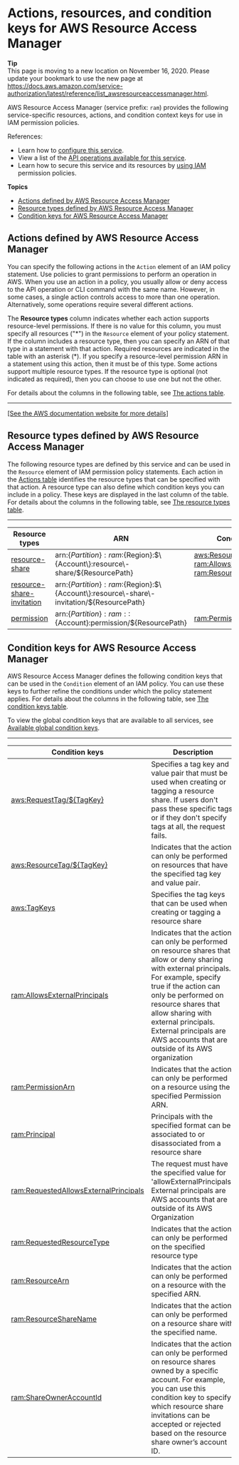 # Actions, resources, and condition keys for AWS Resource Access Manager<a name="list_awsresourceaccessmanager"></a>

**Tip**  
This page is moving to a new location on November 16, 2020\. Please update your bookmark to use the new page at [https://docs\.aws\.amazon\.com/service\-authorization/latest/reference/list\_awsresourceaccessmanager\.html](https://docs.aws.amazon.com/service-authorization/latest/reference/list_awsresourceaccessmanager.html)\. 

AWS Resource Access Manager \(service prefix: `ram`\) provides the following service\-specific resources, actions, and condition context keys for use in IAM permission policies\.

References:
+ Learn how to [configure this service](https://docs.aws.amazon.com/ram/latest/userguide/what-is-resource-access-manager.html)\.
+ View a list of the [API operations available for this service](https://docs.aws.amazon.com/ram/latest/APIReference/API_Operations.html)\.
+ Learn how to secure this service and its resources by [using IAM](https://docs.aws.amazon.com/ram/latest/userguide/control-access.html) permission policies\.

**Topics**
+ [Actions defined by AWS Resource Access Manager](#awsresourceaccessmanager-actions-as-permissions)
+ [Resource types defined by AWS Resource Access Manager](#awsresourceaccessmanager-resources-for-iam-policies)
+ [Condition keys for AWS Resource Access Manager](#awsresourceaccessmanager-policy-keys)

## Actions defined by AWS Resource Access Manager<a name="awsresourceaccessmanager-actions-as-permissions"></a>

You can specify the following actions in the `Action` element of an IAM policy statement\. Use policies to grant permissions to perform an operation in AWS\. When you use an action in a policy, you usually allow or deny access to the API operation or CLI command with the same name\. However, in some cases, a single action controls access to more than one operation\. Alternatively, some operations require several different actions\.

The **Resource types** column indicates whether each action supports resource\-level permissions\. If there is no value for this column, you must specify all resources \("\*"\) in the `Resource` element of your policy statement\. If the column includes a resource type, then you can specify an ARN of that type in a statement with that action\. Required resources are indicated in the table with an asterisk \(\*\)\. If you specify a resource\-level permission ARN in a statement using this action, then it must be of this type\. Some actions support multiple resource types\. If the resource type is optional \(not indicated as required\), then you can choose to use one but not the other\.

For details about the columns in the following table, see [The actions table](reference_policies_actions-resources-contextkeys.md#actions_table)\.


****  
[\[See the AWS documentation website for more details\]](http://docs.aws.amazon.com/IAM/latest/UserGuide/list_awsresourceaccessmanager.html)

## Resource types defined by AWS Resource Access Manager<a name="awsresourceaccessmanager-resources-for-iam-policies"></a>

The following resource types are defined by this service and can be used in the `Resource` element of IAM permission policy statements\. Each action in the [Actions table](#awsresourceaccessmanager-actions-as-permissions) identifies the resource types that can be specified with that action\. A resource type can also define which condition keys you can include in a policy\. These keys are displayed in the last column of the table\. For details about the columns in the following table, see [The resource types table](reference_policies_actions-resources-contextkeys.md#resources_table)\.


****  

| Resource types | ARN | Condition keys | 
| --- | --- | --- | 
|   [ resource\-share ](https://docs.aws.amazon.com/ram/latest/APIReference/API_ResourceShare.html)  |  arn:$\{Partition\}:ram:$\{Region\}:$\{Account\}:resource\-share/$\{ResourcePath\}  |   [ aws:ResourceTag/$\{TagKey\} ](#awsresourceaccessmanager-aws_ResourceTag___TagKey_)   [ ram:AllowsExternalPrincipals ](#awsresourceaccessmanager-ram_AllowsExternalPrincipals)   [ ram:ResourceShareName ](#awsresourceaccessmanager-ram_ResourceShareName)   | 
|   [ resource\-share\-invitation ](https://docs.aws.amazon.com/ram/latest/APIReference/API_ResourceShareInvitation.html)  |  arn:$\{Partition\}:ram:$\{Region\}:$\{Account\}:resource\-share\-invitation/$\{ResourcePath\}  |  | 
|   [ permission ](https://docs.aws.amazon.com/ram/latest/APIReference/API_ResourceSharePermissionDetail.html)  |  arn:$\{Partition\}:ram::$\{Account\}:permission/$\{ResourcePath\}  |   [ ram:PermissionArn ](#awsresourceaccessmanager-ram_PermissionArn)   | 

## Condition keys for AWS Resource Access Manager<a name="awsresourceaccessmanager-policy-keys"></a>

AWS Resource Access Manager defines the following condition keys that can be used in the `Condition` element of an IAM policy\. You can use these keys to further refine the conditions under which the policy statement applies\. For details about the columns in the following table, see [The condition keys table](reference_policies_actions-resources-contextkeys.md#context_keys_table)\.

To view the global condition keys that are available to all services, see [Available global condition keys](reference_policies_condition-keys.html#AvailableKeys)\.


****  

| Condition keys | Description | Type | 
| --- | --- | --- | 
|   [ aws:RequestTag/$\{TagKey\} ](https://docs.aws.amazon.com/IAM/latest/UserGuide/reference_policies_condition-keys.html#condition-keys-requesttag)  | Specifies a tag key and value pair that must be used when creating or tagging a resource share\. If users don't pass these specific tags, or if they don't specify tags at all, the request fails\. | String | 
|   [ aws:ResourceTag/$\{TagKey\} ](https://docs.aws.amazon.com/IAM/latest/UserGuide/reference_policies_condition-keys.html#condition-keys-resourcetag)  | Indicates that the action can only be performed on resources that have the specified tag key and value pair\. | String | 
|   [ aws:TagKeys ](https://docs.aws.amazon.com/IAM/latest/UserGuide/reference_policies_condition-keys.html#condition-keys-tagkeys)  | Specifies the tag keys that can be used when creating or tagging a resource share | String | 
|   [ ram:AllowsExternalPrincipals ](https://docs.aws.amazon.com/ram/latest/userguide/iam-policies.html#iam-policies-condition)  | Indicates that the action can only be performed on resource shares that allow or deny sharing with external principals\. For example, specify true if the action can only be performed on resource shares that allow sharing with external principals\. External principals are AWS accounts that are outside of its AWS organization  | Bool | 
|   [ ram:PermissionArn ](https://docs.aws.amazon.com/ram/latest/userguide/iam-policies.html#iam-policies-condition)  | Indicates that the action can only be performed on a resource using the specified Permission ARN\. | Arn | 
|   [ ram:Principal ](https://docs.aws.amazon.com/ram/latest/userguide/iam-policies.html#iam-policies-condition)  | Principals with the specified format can be associated to or disassociated from a resource share | String | 
|   [ ram:RequestedAllowsExternalPrincipals ](https://docs.aws.amazon.com/ram/latest/userguide/iam-policies.html#iam-policies-condition)  | The request must have the specified value for 'allowExternalPrincipals'\. External principals are AWS accounts that are outside of its AWS Organization | Bool | 
|   [ ram:RequestedResourceType ](https://docs.aws.amazon.com/ram/latest/userguide/iam-policies.html#iam-policies-condition)  | Indicates that the action can only be performed on the specified resource type | String | 
|   [ ram:ResourceArn ](https://docs.aws.amazon.com/ram/latest/userguide/iam-policies.html#iam-policies-condition)  | Indicates that the action can only be performed on a resource with the specified ARN\. | Arn | 
|   [ ram:ResourceShareName ](https://docs.aws.amazon.com/ram/latest/userguide/iam-policies.html#iam-policies-condition)  | Indicates that the action can only be performed on a resource share with the specified name\. | String | 
|   [ ram:ShareOwnerAccountId ](https://docs.aws.amazon.com/ram/latest/userguide/iam-policies.html#iam-policies-condition)  | Indicates that the action can only be performed on resource shares owned by a specific account\. For example, you can use this condition key to specify which resource share invitations can be accepted or rejected based on the resource share owner’s account ID\. | String | 